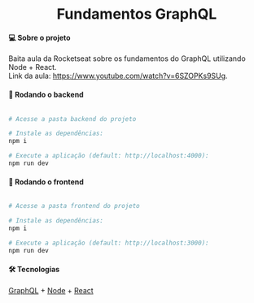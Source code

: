 <h1 align="center">
  Fundamentos GraphQL
</h1>

#### 💻 Sobre o projeto
Baita aula da Rocketseat sobre os fundamentos do GraphQL utilizando Node + React. <br>
Link da aula: https://www.youtube.com/watch?v=6SZOPKs9SUg.

#### 🧭 Rodando o backend

```bash

# Acesse a pasta backend do projeto

# Instale as dependências:
npm i

# Execute a aplicação (default: http://localhost:4000):
npm run dev

```

#### 🧭 Rodando o frontend

```bash

# Acesse a pasta frontend do projeto

# Instale as dependências:
npm i

# Execute a aplicação (default: http://localhost:3000):
npm run dev

```

#### 🛠 Tecnologias
<a href="https://graphql.org/" target="_blank">GraphQL</a> + <a href="https://nodejs.org/" target="_blank">Node</a> + <a href="https://pt-br.reactjs.org/" target="_blank">React</a>
